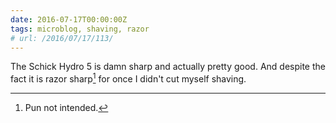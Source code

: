 ```yaml
---
date: 2016-07-17T00:00:00Z
tags: microblog, shaving, razor
# url: /2016/07/17/113/
---
```


The Schick Hydro 5 is damn sharp and actually pretty good. And despite the fact it is razor sharp[^1] for once I didn't cut myself shaving.

[^1]: Pun not intended.
